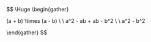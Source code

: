 $$ \Huge \begin{gather} 

(a + b) \times (a - b) \\
\\
a^2 - ab + ab - b^2 \\
\\
a^2 - b^2 

\end{gather} $$